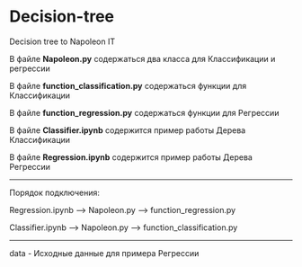 # Decision-tree
Decision tree to Napoleon IT

В файле **Napoleon.py** содержаться два класса для Классификации и регрессии

В файле **function_classification.py** содержаться функции для Классификации

В файле **function_regression.py** содержаться функции для Регрессии

В файле **Classifier.ipynb** содержится пример работы Дерева Классификации

В файле **Regression.ipynb** содержится пример работы Дерева Регрессии

-----------------------------------------
Порядок подключения:

Regression.ipynb --> Napoleon.py --> function_regression.py

Classifier.ipynb --> Napoleon.py --> function_classification.py

-----------------------------------------

data - Исходные данные для примера Регрессии
